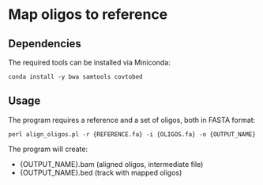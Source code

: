 # Map oligos to reference

## Dependencies

The required tools can be installed via Miniconda:

```
conda install -y bwa samtools covtobed
```

## Usage

The program requires a reference and a set of oligos, both in FASTA format:

```
perl align_oligos.pl -r {REFERENCE.fa} -i {OLIGOS.fa} -o {OUTPUT_NAME}
```

The program will create:
* {OUTPUT_NAME}.bam (aligned oligos, intermediate file)
* {OUTPUT_NAME}.bed (track with mapped oligos)